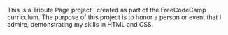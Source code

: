 This is a Tribute Page project I created as part of the FreeCodeCamp curriculum. The purpose of this project is to honor a person or event that I admire, demonstrating my skills in HTML and CSS.
